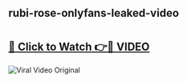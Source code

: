## rubi-rose-onlyfans-leaked-video 

# <h2><a href="http://freeplayer.one?title=rubi-rose-onlyfans-leaked-video&ref=23J">🔗 Click to Watch 👉🔴 VIDEO</a></h2>

<a href="http://freeplayer.one?title=rubi-rose-onlyfans-leaked-video&ref=23J" rel="nofollow" data-target="animated-image.originalLink"><img src="https://i.ibb.co.com/xMMVF88/686577567.gif" alt="Viral Video Original" style="max-width: 100%; display: inline-block;" data-target="animated-image.originalImage"></a>

